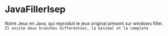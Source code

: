 # JavaFillerIsep
Notre Jeux en Java, qui reproduit le jeux original présent sur windows filler.
`Il existe deux branches differentses, la minimal et la complete`